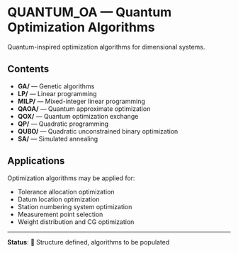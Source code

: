 # QUANTUM_OA — Quantum Optimization Algorithms

Quantum-inspired optimization algorithms for dimensional systems.

## Contents

- **GA/** — Genetic algorithms
- **LP/** — Linear programming
- **MILP/** — Mixed-integer linear programming
- **QAOA/** — Quantum approximate optimization
- **QOX/** — Quantum optimization exchange
- **QP/** — Quadratic programming
- **QUBO/** — Quadratic unconstrained binary optimization
- **SA/** — Simulated annealing

## Applications

Optimization algorithms may be applied for:
- Tolerance allocation optimization
- Datum location optimization
- Station numbering system optimization
- Measurement point selection
- Weight distribution and CG optimization

---

**Status**: 🚧 Structure defined, algorithms to be populated

